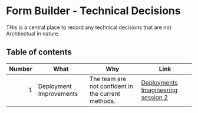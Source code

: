 # Form Builder - Technical Decisions

THis is a central place to record any technical decisions that are not Archtiectual in nature. 

## Table of contents
| Number  | What | Why | Link  |
|  -------: |  --------------  |  --------------  |  -----------------  |
| 1 | Deployment Improvements | The team are not confident in the current methods. | [Deployments Imagineering session 2](deployments-imagineering-session-2.md) |


